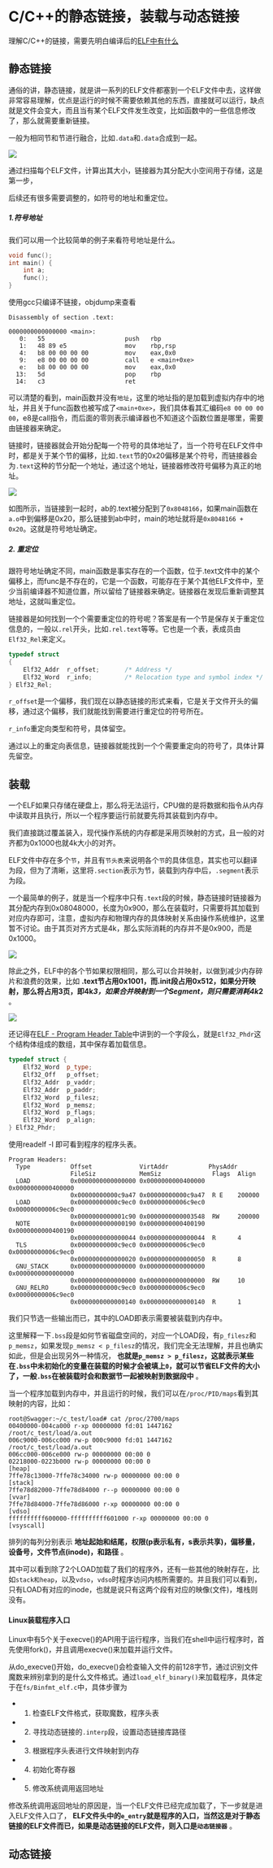 # C/C++的静态链接，装载与动态链接

理解C/C++的链接，需要先明白编译后的[ELF中有什么](./ELF.md)

## 静态链接

通俗的讲，静态链接，就是讲一系列的ELF文件都塞到一个ELF文件中去，这样做非常容易理解，优点是运行的时候不需要依赖其他的东西，直接就可以运行，缺点就是文件会变大，而且当有某个ELF文件发生改变，比如函数中的一些信息修改了，那么就需要重新链接。

一般为相同节和节进行融合，比如`.data`和`.data`合成到一起。

![](./ELF_pic/4.png)

通过扫描每个ELF文件，计算出其大小，链接器为其分配大小空间用于存储，这是第一步，

后续还有很多需要调整的，如符号的地址和重定位。

##### 1.符号地址

我们可以用一个比较简单的例子来看符号地址是什么。

```C
void func();
int main() {
    int a;
    func();
}
```

使用gcc只编译不链接，objdump来查看

```
Disassembly of section .text:

0000000000000000 <main>:
   0:   55                      push   rbp
   1:   48 89 e5                mov    rbp,rsp
   4:   b8 00 00 00 00          mov    eax,0x0
   9:   e8 00 00 00 00          call   e <main+0xe>
   e:   b8 00 00 00 00          mov    eax,0x0
  13:   5d                      pop    rbp
  14:   c3                      ret    
```

可以清楚的看到，main函数并没有`地址`，这里的地址指的是加载到虚拟内存中的地址，并且关于func函数也被写成了`<main+0xe>`，我们具体看其汇编码`e8 00 00 00 00`，e8是call指令，而后面的零则表示编译器也不知道这个函数位置是哪里，需要由链接器来确定。

链接时，链接器就会开始分配每一个符号的具体地址了，当一个符号在ELF文件中时，都是关于某个节的偏移，比如`.text`节的0x20偏移是某个符号，而链接器会为`.text`这种的节分配一个地址，通过这个地址，链接器修改符号偏移为真正的地址。

![](./ELF_pic/5.png)

如图所示，当链接到一起时，ab的.text被分配到了`0x8048166`，如果main函数在`a.o`中到偏移是0x20，那么链接到ab中时，main的地址就将是`0x8048166 + 0x20`。这就是符号地址确定。

##### 2. 重定位

跟符号地址确定不同，main函数是事实存在的一个函数，位于.text文件中的某个偏移上，而func是不存在的，它是一个函数，可能存在于某个其他ELF文件中，至少当前编译器不知道位置，所以留给了链接器来确定。链接器在发现后重新调整其地址，这就叫重定位。

链接器是如何找到一个个需要重定位的符号呢？答案是有一个节是保存关于重定位信息的，一般以`.rel`开头，比如`.rel.text`等等。它也是一个表，表成员由`Elf32_Rel`来定义。

```C
typedef struct
{
    Elf32_Addr  r_offset;       /* Address */
    Elf32_Word  r_info;         /* Relocation type and symbol index */
} Elf32_Rel;
```

`r_offset`是一个偏移，我们现在以静态链接的形式来看，它是关于文件开头的偏移，通过这个偏移，我们就能找到需要进行重定位的符号所在。

`r_info`重定向类型和符号，具体留空。

通过以上的重定向表信息，链接器就能找到一个个需要重定向的符号了，具体计算先留空。

## 装载

一个ELF如果只存储在硬盘上，那么将无法运行，CPU做的是将数据和指令从内存中读取并且执行，所以一个程序要运行前就要先将其装载到内存中。

我们直接跳过覆盖装入，现代操作系统的内存都是采用页映射的方式，且一般的对齐都为0x1000也就4k大小的对齐。

ELF文件中存在多个`节`，并且有`节头表`来说明各个`节`的具体信息，其实也可以翻译为段，但为了清晰，这里将`.section`表示为节，装载到内存中后，`.segment`表示为段。

一个最简单的例子，就是当一个程序中只有`.text`段的时候，静态链接时链接器为其分配内存到0x08048000，长度为0x900，那么在装载时，只需要将其加载到对应内存即可，注意，虚拟内存和物理内存的具体映射关系由操作系统维护，这里暂不讨论。由于其页对齐方式是4k，那么实际消耗的内存并不是0x900，而是0x1000。

![](./ELF_pic/6.png)

除此之外，ELF中的各个节如果权限相同，那么可以合并映射，以做到减少内存碎片和浪费的效果，比如 __.text节占用0x1001，而.init段占用0x512，如果分开映射，那么将占用3页，即4k*3，如果合并映射到一个Segment，则只需要消耗4k*2__ 。

![](./ELF_pic/7.png)

还记得在[ELF - Program Header Table](./ELF.md)中讲到的一个字段么，就是`Elf32_Phdr`这个结构体组成的数组，其中保存着加载信息。

```C++
typedef struct {
    Elf32_Word  p_type;
    Elf32_Off   p_offset;
    Elf32_Addr  p_vaddr;
    Elf32_Addr  p_paddr;
    Elf32_Word  p_filesz;
    Elf32_Word  p_memsz;
    Elf32_Word  p_flags;
    Elf32_Word  p_align;
} Elf32_Phdr;
```

使用readelf -l 即可看到程序的程序头表。 
```shell
Program Headers:
  Type           Offset             VirtAddr           PhysAddr
                 FileSiz            MemSiz              Flags  Align
  LOAD           0x0000000000000000 0x0000000000400000 0x0000000000400000
                 0x00000000000c9a47 0x00000000000c9a47  R E    200000
  LOAD           0x00000000000c9ec0 0x00000000006c9ec0 0x00000000006c9ec0
                 0x0000000000001c90 0x0000000000003548  RW     200000
  NOTE           0x0000000000000190 0x0000000000400190 0x0000000000400190
                 0x0000000000000044 0x0000000000000044  R      4
  TLS            0x00000000000c9ec0 0x00000000006c9ec0 0x00000000006c9ec0
                 0x0000000000000020 0x0000000000000050  R      8
  GNU_STACK      0x0000000000000000 0x0000000000000000 0x0000000000000000
                 0x0000000000000000 0x0000000000000000  RW     10
  GNU_RELRO      0x00000000000c9ec0 0x00000000006c9ec0 0x00000000006c9ec0
                 0x0000000000000140 0x0000000000000140  R      1
```

我们只节选一些输出而已，其中的LOAD即表示需要被装载到内存中。

这里解释一下`.bss`段是如何节省磁盘空间的，对应一个LOAD段，有`p_filesz`和`p_memsz`，如果发现`p_memsz < p_filesz`的情况，我们完全无法理解，并且也确实如此，但是会出现另外一种情况， __也就是`p_memsz > p_filesz`，这就表示某些在`.bss`中未初始化的变量在装载的时候才会被填上`0`，就可以节省ELF文件的大小了，一般`.bss`在被装载时会和数据节一起被映射到数据段中__ 。

当一个程序加载到内存中，并且运行的时候，我们可以在`/proc/PID/maps`看到其映射的内容，比如：

```shell
root@Swagger:~/c_test/load# cat /proc/2700/maps 
00400000-004ca000 r-xp 00000000 fd:01 1447162                            /root/c_test/load/a.out
006c9000-006cc000 rw-p 000c9000 fd:01 1447162                            /root/c_test/load/a.out
006cc000-006ce000 rw-p 00000000 00:00 0 
02218000-0223b000 rw-p 00000000 00:00 0                                  [heap]
7ffe78c13000-7ffe78c34000 rw-p 00000000 00:00 0                          [stack]
7ffe78d82000-7ffe78d84000 r--p 00000000 00:00 0                          [vvar]
7ffe78d84000-7ffe78d86000 r-xp 00000000 00:00 0                          [vdso]
ffffffffff600000-ffffffffff601000 r-xp 00000000 00:00 0                  [vsyscall]
```

排列的每列分别表示 __地址起始和结尾，权限(p表示私有，s表示共享)，偏移量，设备号，文件节点(inode)，和路径__ 。

其中可以看到除了2个LOAD加载了我们的程序外，还有一些其他的映射存在，比如`stack和heap`，以及`vdso`，`vdso`时程序访问内核所需要的。并且我们可以看到，只有LOAD有对应的inode，也就是说只有这两个段有对应的映像(文件)，堆栈则没有。

#### Linux装载程序入口

Linux中有5个关于execve()的API用于运行程序，当我们在shell中运行程序时，首先使用fork()，并且调用execve()来加载并运行文件。

从do_execve()开始，do_execve()会检查输入文件的前128字节，通过识别文件魔数来辨别拿到的是什么文件格式。通过`load_elf_binary()`来加载程序，具体定于在`fs/Binfmt_elf.c`中，具体步骤为

* 1. 检查ELF文件格式，获取魔数，程序头表
* 2. 寻找动态链接的`.interp`段，设置动态链接库路径
* 3. 根据程序头表进行文件映射到内存
* 4. 初始化寄存器
* 5. 修改系统调用返回地址

修改系统调用返回地址的原因是，当一个ELF文件已经完成加载了，下一步就是进入ELF文件入口了， __ELF文件头中的`e_entry`就是程序的入口，当然这是对于静态链接的ELF文件而已，如果是动态链接的ELF文件，则入口是`动态链接器`__ 。

## 动态链接







